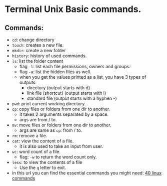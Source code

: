 # Terminal Unix Basic commands.

## Commands:
- `cd`: change directory
- `touch`: creates a new file.
- `mkdir`: create a new folder
- `history`: history of used commands.
- `ls`: list the folder content
    - flag `-l`:  list each file permissions, owners and groups.
    - flag `-a`: list the hidden files as well.
    - when you get the values printed as a list, you have 3 types of outputs:
        - directory (output starts with d) 
        - link file (shortcut) (output starts with l)
        - standard file (output starts with a hyphen -)
- `pwd`: print current working directory. 
- `cp`: copy files or folders from one dir to another.
    - it takes 2 arguments separated by a space.
    - args are from / to.
- `mv`: move files or folders from one dir to another.
    - args are same as `cp`: from / to. 
- `rm`: remove a file.
- `cat`: view the content of a file.
    - it is also used to take an input from user. 
- `wc`: word count of a file.
    - flag: `-w` to return the word count only. 
- `less`: to view the contents of a file
    - Use the `q` letter to exit.
- in this url you can find the essential commands you might need: [40 linux commands](https://www.hostinger.com/tutorials/linux-commands)